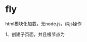 # fly
html模块化加载，无node.js，纯js操作

1、创建子页面，并且根节点为<template>
2、在主页面中：
        <div class="box" load-url="header.html"></div>
        <div class="box" load-url="main.html"></div>
        <div class="box" load-url="footer.html"></div>
  
        <script src="fly.js"></script>
        <script type="text/javascript">
          $k.doLoad('.box');
        </script>
        
3、fly会在内部将三个子页面的内容抓取到主页面中 

    

